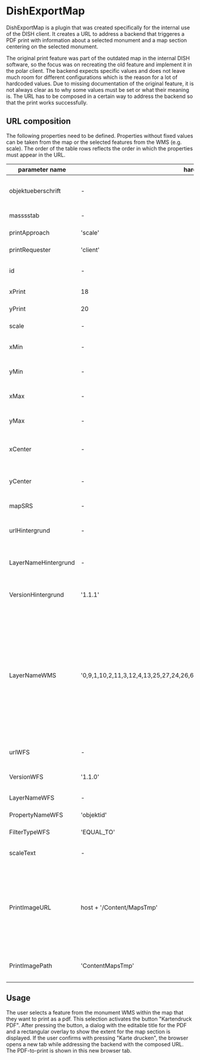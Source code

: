 # DishExportMap

DishExportMap is a plugin that was created specifically for the internal use of the DISH client. It creates a URL to address a backend that triggeres a PDF print with information about a selected monument and a map section centering on the selected monument.

The original print feature was part of the outdated map in the internal DISH software, so the focus was on recreating the old feature and implement it in the polar client. The backend expects specific values and does not leave much room for different configurations which is the reason for a lot of hardcoded values. Due to missing documentation of the original feature, it is not always clear as to why some values must be set or what their meaning is. The URL has to be composed in a certain way to address the backend so that the print works successfully. 

## URL composition

The following properties need to be defined. Properties without fixed values can be taken from the map or the selected features from the WMS (e.g. scale). The order of the table rows reflects the order in which the properties must appear in the URL.

| parameter name | hardcoded value | description |
| - | - | - |
| objektueberschrift | - | Title consisting of properties of the selected monument. |
| masssstab | - | Current scale of the map. |
| printApproach | 'scale' | No description available. |
| printRequester | 'client' | No description available. |
| id | - | Objectid of the selected monument. |
| xPrint | 18 | No description available. |
| yPrint | 20 | No description available. |
| scale | - | Current scale of the map. |
| xMin | - | Minimum x-value of the bounding box. |
| yMin | - | Minimum y-value of the bounding box. |
| xMax | - | Maximum x-value of the bounding box. |
| yMax | - | Maximum y-value of the bounding box. |
| xCenter | - | x-coordinate of the center for the map section. |
| yCenter | - | y-coordinate of the center for the map section. |
| mapSRS | - | EPSG for the map. |
| urlHintergrund | - | URL of the selected background layer. |
| LayerNameHintergrund | - | Name of the selected background layer. |
| VersionHintergrund | '1.1.1' | Version for background service ⚠️ Do not change. |
| LayerNameWMS | '0,9,1,10,2,11,3,12,4,13,25,27,24,26,6,15,19,30,20,31,21,32,22,33,23,34,29,36,28,35' | Layers from the WMS to print. Since they differ from the monument configuration, they are hardcoded and taken from the configuration of the original application to recreate the right look for the map section. | 
| urlWFS | - | URL of the monument wfs. |
| VersionWFS | '1.1.0' |  Version for wfs ⚠️ Do not change. |
| LayerNameWFS | - | Layer for the wfs |
| PropertyNameWFS | 'objektid' | No description available. |
| FilterTypeWFS | 'EQUAL_TO' | No description available. |
| scaleText | - | The scale with unit, e.g. 1000 m. |
| PrintImageURL | host + '/Content/MapsTmp' | Propably the URL to the created map section. The host is set in the configuration of DishMapExport within the `createMap` call. |
| PrintImagePath | 'ContentMapsTmp' |  Propably the relative path to the created map section. |

## Usage

The user selects a feature from the monument WMS within the map that they want to print as a pdf. This selection activates the button "Kartendruck PDF". After pressing the button, a dialog with the editable title for the PDF and a rectangular overlay to show the extent for the map section is displayed. If the user confirms with pressing "Karte drucken", the browser opens a new tab while addressing the backend with the composed URL. The PDF-to-print is shown in this new browser tab.